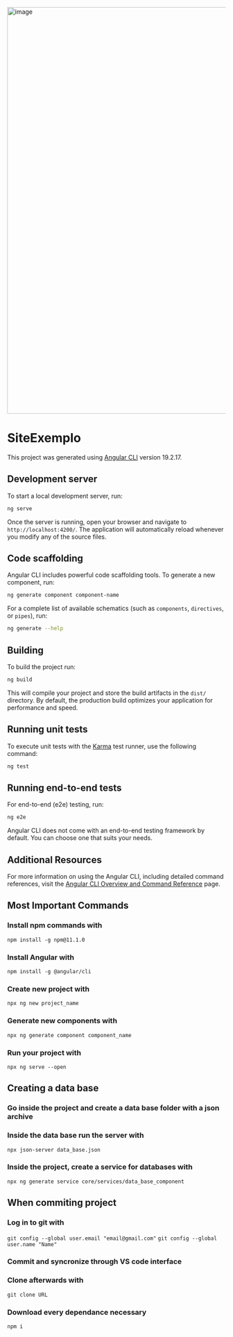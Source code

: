 <img width="1895" height="937" alt="image" src="https://github.com/user-attachments/assets/a191db0a-78db-439c-bc33-3507920d0e67" />

# SiteExemplo

This project was generated using [Angular CLI](https://github.com/angular/angular-cli) version 19.2.17.

## Development server

To start a local development server, run:

```bash
ng serve
```

Once the server is running, open your browser and navigate to `http://localhost:4200/`. The application will automatically reload whenever you modify any of the source files.

## Code scaffolding

Angular CLI includes powerful code scaffolding tools. To generate a new component, run:

```bash
ng generate component component-name
```

For a complete list of available schematics (such as `components`, `directives`, or `pipes`), run:

```bash
ng generate --help
```

## Building

To build the project run:

```bash
ng build
```

This will compile your project and store the build artifacts in the `dist/` directory. By default, the production build optimizes your application for performance and speed.

## Running unit tests

To execute unit tests with the [Karma](https://karma-runner.github.io) test runner, use the following command:

```bash
ng test
```

## Running end-to-end tests

For end-to-end (e2e) testing, run:

```bash
ng e2e
```

Angular CLI does not come with an end-to-end testing framework by default. You can choose one that suits your needs.

## Additional Resources

For more information on using the Angular CLI, including detailed command references, visit the [Angular CLI Overview and Command Reference](https://angular.dev/tools/cli) page.

## Most Important Commands

### Install npm commands with
`npm install -g npm@11.1.0`

### Install Angular with
`npm install -g @angular/cli`

### Create new project with
`npx ng new project_name`

### Generate new components with
`npx ng generate component component_name`

### Run your project with
`npx ng serve --open`

## Creating a data base

### Go inside the project and create a data base folder with a json archive

### Inside the data base run the server with
`npx json-server data_base.json`

### Inside the project, create a service for databases with
`npx ng generate service core/services/data_base_component`

## When commiting project

### Log in to git with
`git config --global user.email "email@gmail.com"`
`git config --global user.name "Name"`

### Commit and syncronize through VS code interface

### Clone afterwards with
`git clone URL`

### Download every dependance necessary
`npm i`

